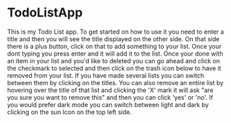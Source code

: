 # TodoListApp
This is my Todo List app. To get started on how to use it you need to enter a title and then you will see the title displayed on the other side. On that side there is a plus button, click on that to add something to your list. Once your dont typing you press enter and it will add it to the list. Once your done with an item in your list and you'd like to deleted you can go ahead and click on the checkmark to selected and then click on the trash icon below to have it removed from your list. If you have made several lists you can switch between them by clicking on the titles. You can also remove an entire list by hovering over the title of that list and clicking the 'X' mark it will ask "are you sure you want to remove this" and then you can click 'yes' or 'no'. If you would prefer dark mode you can switch between light and dark by clicking on the sun Icon on the top left side.
